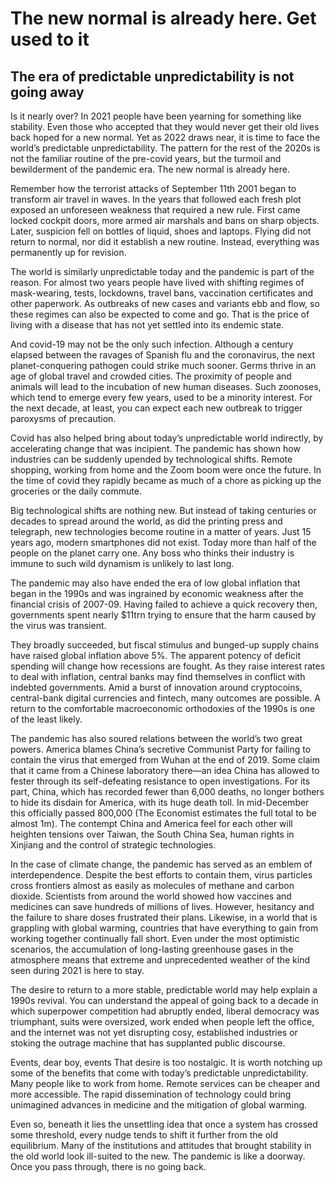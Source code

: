 # The new normal is already here. Get used to it

## The era of predictable unpredictability is not going away

Is it nearly over? In 2021 people have been yearning for something like stability. Even those who accepted that they would never get their old lives back hoped for a new normal. Yet as 2022 draws near, it is time to face the world’s predictable unpredictability. The pattern for the rest of the 2020s is not the familiar routine of the pre-covid years, but the turmoil and bewilderment of the pandemic era. The new normal is already here.

Remember how the terrorist attacks of September 11th 2001 began to transform air travel in waves. In the years that followed each fresh plot exposed an unforeseen weakness that required a new rule. First came locked cockpit doors, more armed air marshals and bans on sharp objects. Later, suspicion fell on bottles of liquid, shoes and laptops. Flying did not return to normal, nor did it establish a new routine. Instead, everything was permanently up for revision.

The world is similarly unpredictable today and the pandemic is part of the reason. For almost two years people have lived with shifting regimes of mask-wearing, tests, lockdowns, travel bans, vaccination certificates and other paperwork. As outbreaks of new cases and variants ebb and flow, so these regimes can also be expected to come and go. That is the price of living with a disease that has not yet settled into its endemic state.

And covid-19 may not be the only such infection. Although a century elapsed between the ravages of Spanish flu and the coronavirus, the next planet-conquering pathogen could strike much sooner. Germs thrive in an age of global travel and crowded cities. The proximity of people and animals will lead to the incubation of new human diseases. Such zoonoses, which tend to emerge every few years, used to be a minority interest. For the next decade, at least, you can expect each new outbreak to trigger paroxysms of precaution.

Covid has also helped bring about today’s unpredictable world indirectly, by accelerating change that was incipient. The pandemic has shown how industries can be suddenly upended by technological shifts. Remote shopping, working from home and the Zoom boom were once the future. In the time of covid they rapidly became as much of a chore as picking up the groceries or the daily commute.

Big technological shifts are nothing new. But instead of taking centuries or decades to spread around the world, as did the printing press and telegraph, new technologies become routine in a matter of years. Just 15 years ago, modern smartphones did not exist. Today more than half of the people on the planet carry one. Any boss who thinks their industry is immune to such wild dynamism is unlikely to last long.

The pandemic may also have ended the era of low global inflation that began in the 1990s and was ingrained by economic weakness after the financial crisis of 2007-09. Having failed to achieve a quick recovery then, governments spent nearly $11trn trying to ensure that the harm caused by the virus was transient.

They broadly succeeded, but fiscal stimulus and bunged-up supply chains have raised global inflation above 5%. The apparent potency of deficit spending will change how recessions are fought. As they raise interest rates to deal with inflation, central banks may find themselves in conflict with indebted governments. Amid a burst of innovation around cryptocoins, central-bank digital currencies and fintech, many outcomes are possible. A return to the comfortable macroeconomic orthodoxies of the 1990s is one of the least likely.

The pandemic has also soured relations between the world’s two great powers. America blames China’s secretive Communist Party for failing to contain the virus that emerged from Wuhan at the end of 2019. Some claim that it came from a Chinese laboratory there—an idea China has allowed to fester through its self-defeating resistance to open investigations. For its part, China, which has recorded fewer than 6,000 deaths, no longer bothers to hide its disdain for America, with its huge death toll. In mid-December this officially passed 800,000 (The Economist estimates the full total to be almost 1m). The contempt China and America feel for each other will heighten tensions over Taiwan, the South China Sea, human rights in Xinjiang and the control of strategic technologies.

In the case of climate change, the pandemic has served as an emblem of interdependence. Despite the best efforts to contain them, virus particles cross frontiers almost as easily as molecules of methane and carbon dioxide. Scientists from around the world showed how vaccines and medicines can save hundreds of millions of lives. However, hesitancy and the failure to share doses frustrated their plans. Likewise, in a world that is grappling with global warming, countries that have everything to gain from working together continually fall short. Even under the most optimistic scenarios, the accumulation of long-lasting greenhouse gases in the atmosphere means that extreme and unprecedented weather of the kind seen during 2021 is here to stay.

The desire to return to a more stable, predictable world may help explain a 1990s revival. You can understand the appeal of going back to a decade in which superpower competition had abruptly ended, liberal democracy was triumphant, suits were oversized, work ended when people left the office, and the internet was not yet disrupting cosy, established industries or stoking the outrage machine that has supplanted public discourse.

Events, dear boy, events
That desire is too nostalgic. It is worth notching up some of the benefits that come with today’s predictable unpredictability. Many people like to work from home. Remote services can be cheaper and more accessible. The rapid dissemination of technology could bring unimagined advances in medicine and the mitigation of global warming.

Even so, beneath it lies the unsettling idea that once a system has crossed some threshold, every nudge tends to shift it further from the old equilibrium. Many of the institutions and attitudes that brought stability in the old world look ill-suited to the new. The pandemic is like a doorway. Once you pass through, there is no going back. 
